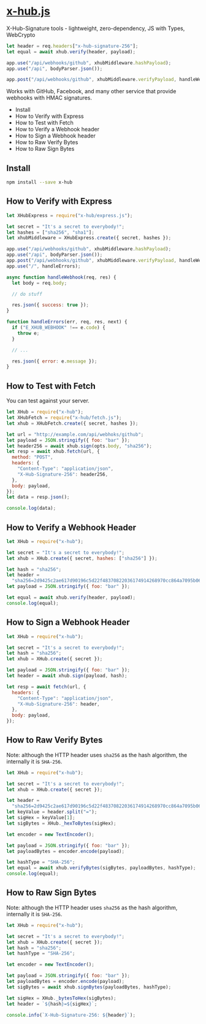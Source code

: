 # [x-hub.js](https://github.com/therootcompany/x-hub.js)

X-Hub-Signature tools - lightweight, zero-dependency, JS with Types, WebCrypto

```js
let header = req.headers["x-hub-signature-256"];
let equal = await xhub.verify(header, payload);
```

```js
app.use("/api/webhooks/github", xhubMiddleware.hashPayload);
app.use("/api", bodyParser.json());

app.post("/api/webhooks/github", xhubMiddleware.verifyPayload, handleWebhook);
```

Works with GitHub, Facebook, and many other service that provide webhooks with
HMAC signatures.

- Install
- How to Verify with Express
- How to Test with Fetch
- How to Verify a Webhook header
- How to Sign a Webhook header
- How to Raw Verify Bytes
- How to Raw Sign Bytes

## Install

```sh
npm install --save x-hub
```

## How to Verify with Express

```js
let XHubExpress = require("x-hub/express.js");

let secret = "It's a secret to everybody!";
let hashes = ["sha256", "sha1"];
let xhubMiddleware = XHubExpress.create({ secret, hashes });

app.use("/api/webhooks/github", xhubMiddleware.hashPayload);
app.use("/api", bodyParser.json());
app.post("/api/webhooks/github", xhubMiddleware.verifyPayload, handleWebhook);
app.use("/", handleErrors);

async function handleWebhook(req, res) {
  let body = req.body;

  // do stuff

  res.json({ success: true });
}

function handleErrors(err, req, res, next) {
  if ("E_XHUB_WEBHOOK" !== e.code) {
    throw e;
  }

  // ...

  res.json({ error: e.message });
}
```

## How to Test with Fetch

You can test against your server.

```js
let XHub = require("x-hub");
let XHubFetch = require("x-hub/fetch.js");
let xhub = XHubFetch.create({ secret, hashes });

let url = "http://example.com/api/webhoks/github";
let payload = JSON.stringify({ foo: "bar" });
let header256 = await xhub.sign(opts.body, "sha256");
let resp = await xhub.fetch(url, {
  method: "POST",
  headers: {
    "Content-Type": "application/json",
    "X-Hub-Signature-256": header256,
  },
  body: payload,
});
let data = resp.json();

console.log(data);
```

## How to Verify a Webhook Header

```js
let XHub = require("x-hub");

let secret = "It's a secret to everybody!";
let xhub = XHub.create({ secret, hashes: ["sha256"] });

let hash = "sha256";
let header =
  "sha256=2d9425c2ae617d90196c5d22f48370822036174914268970cc864a7095b065dd";
let payload = JSON.stringify({ foo: "bar" });

let equal = await xhub.verify(header, payload);
console.log(equal);
```

## How to Sign a Webhook Header

```js
let XHub = require("x-hub");

let secret = "It's a secret to everybody!";
let hash = "sha256";
let xhub = XHub.create({ secret });

let payload = JSON.stringify({ foo: "bar" });
let header = await xhub.sign(payload, hash);

let resp = await fetch(url, {
  headers: {
    "Content-Type": "application/json",
    "X-Hub-Signature-256": header,
  },
  body: payload,
});
```

## How to Raw Verify Bytes

Note: although the HTTP header uses `sha256` as the hash algorithm, the
internally it is `SHA-256`.

```js
let XHub = require("x-hub");

let secret = "It's a secret to everybody!";
let xhub = XHub.create({ secret });

let header =
  "sha256=2d9425c2ae617d90196c5d22f48370822036174914268970cc864a7095b065dd";
let keyValue = header.split("=");
let sigHex = keyValue[1];
let sigBytes = XHub._hexToBytes(sigHex);

let encoder = new TextEncoder();

let payload = JSON.stringify({ foo: "bar" });
let payloadBytes = encoder.encode(payload);

let hashType = "SHA-256";
let equal = await xhub.verifyBytes(sigBytes, payloadBytes, hashType);
console.log(equal);
```

## How to Raw Sign Bytes

Note: although the HTTP header uses `sha256` as the hash algorithm, internally
it is `SHA-256`.

```js
let XHub = require("x-hub");

let secret = "It's a secret to everybody!";
let xhub = XHub.create({ secret });
let hash = "sha256";
let hashType = "SHA-256";

let encoder = new TextEncoder();

let payload = JSON.stringify({ foo: "bar" });
let payloadBytes = encoder.encode(payload);
let sigBytes = await xhub.signBytes(payloadBytes, hashType);

let sigHex = XHub._bytesToHex(sigBytes);
let header = `${hash}=${sigHex}`;

console.info(`X-Hub-Signature-256: ${header}`);
```
